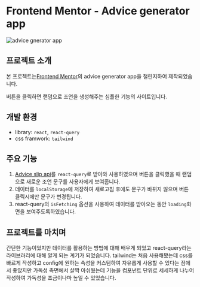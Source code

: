 # Frontend Mentor - Advice generator app
![advice gnerator app](https://github.com/elice-study-first/advice-generator-jieun/assets/108172664/d1f15c4f-1353-41b4-b1fc-f76f5fbc9b05)


## 프로젝트 소개
본 프로젝트는[Frontend Mentor](https://www.frontendmentor.io)의 advice generator app을 챌린지하여 제작되었습니다.

버튼을 클릭하면 랜덤으로 조언을 생성해주는 심플한 기능의 사이트입니다.

## 개발 환경

- library: `react`, `react-query`
- css framwork: `tailwind`

## 주요 기능

1. [Advice slip api](https://api.adviceslip.com/)를 `react-query`로 받아와 사용하였으며 버튼을 클릭했을 때 랜덤으로 새로운 조언 문구를 사용자에게 보여줍니다.
2. 데이터를 `localStorage`에 저장하여 새로고침 후에도 문구가 바뀌지 않으며 버튼 클릭시에만 문구가 변경됩니다.
3. react-query의 `isFetching` 옵션을 사용하여 데이터를 받아오는 동안 `loading`화면을 보여주도록하였습니다.

## 프로젝트를 마치며
간단한 기능이었지만 데이터를 활용하는 방법에 대해 배우게 되었고 react-query라는 라이브러리에 대해 알게 되는 계기가 되었습니다. 
tailwind는 처음 사용해봤는데 css를 빠르게 작성하고 config에 원하는 속성을 커스텀하여 자유롭게 사용할 수 있다는 점에서 좋았지만 
가독성 측면에서 살짝 아쉬웠는데 기능을 컴포넌트 단위로 세세하게 나누어 작성하여 가독성을 조금이나마 높일 수 있었습니다.
